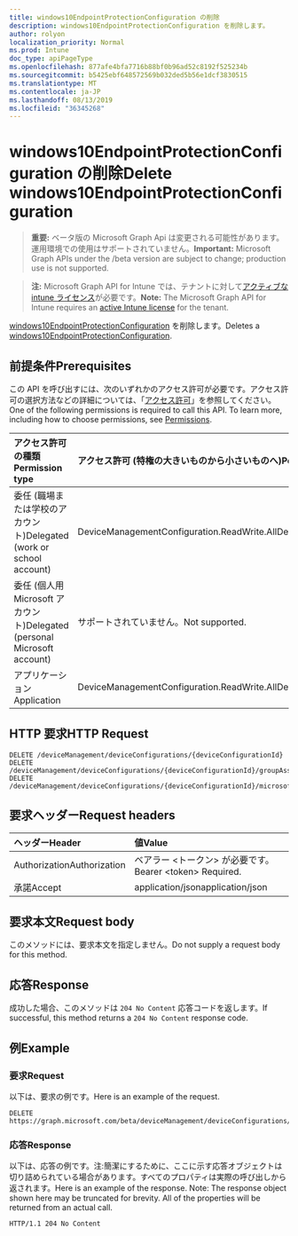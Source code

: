 ```yaml
---
title: windows10EndpointProtectionConfiguration の削除
description: windows10EndpointProtectionConfiguration を削除します。
author: rolyon
localization_priority: Normal
ms.prod: Intune
doc_type: apiPageType
ms.openlocfilehash: 877afe4bfa7716b88bf0b96ad52c8192f525234b
ms.sourcegitcommit: b5425ebf648572569b032ded5b56e1dcf3830515
ms.translationtype: MT
ms.contentlocale: ja-JP
ms.lasthandoff: 08/13/2019
ms.locfileid: "36345268"
---
```

# <a name="delete-windows10endpointprotectionconfiguration"></a><span data-ttu-id="b15ab-103">windows10EndpointProtectionConfiguration の削除</span><span class="sxs-lookup"><span data-stu-id="b15ab-103">Delete windows10EndpointProtectionConfiguration</span></span>

> <span data-ttu-id="b15ab-104">**重要:** ベータ版の Microsoft Graph Api は変更される可能性があります。運用環境での使用はサポートされていません。</span><span class="sxs-lookup"><span data-stu-id="b15ab-104">**Important:** Microsoft Graph APIs under the /beta version are subject to change; production use is not supported.</span></span>

> <span data-ttu-id="b15ab-105">**注:** Microsoft Graph API for Intune では、テナントに対して[アクティブな intune ライセンス](https://go.microsoft.com/fwlink/?linkid=839381)が必要です。</span><span class="sxs-lookup"><span data-stu-id="b15ab-105">**Note:** The Microsoft Graph API for Intune requires an [active Intune license](https://go.microsoft.com/fwlink/?linkid=839381) for the tenant.</span></span>

<span data-ttu-id="b15ab-106">[windows10EndpointProtectionConfiguration](../resources/intune-deviceconfig-windows10endpointprotectionconfiguration.md) を削除します。</span><span class="sxs-lookup"><span data-stu-id="b15ab-106">Deletes a [windows10EndpointProtectionConfiguration](../resources/intune-deviceconfig-windows10endpointprotectionconfiguration.md).</span></span>

## <a name="prerequisites"></a><span data-ttu-id="b15ab-107">前提条件</span><span class="sxs-lookup"><span data-stu-id="b15ab-107">Prerequisites</span></span>
<span data-ttu-id="b15ab-p101">この API を呼び出すには、次のいずれかのアクセス許可が必要です。アクセス許可の選択方法などの詳細については、「[アクセス許可](/graph/permissions-reference)」を参照してください。</span><span class="sxs-lookup"><span data-stu-id="b15ab-p101">One of the following permissions is required to call this API. To learn more, including how to choose permissions, see [Permissions](/graph/permissions-reference).</span></span>

|<span data-ttu-id="b15ab-110">アクセス許可の種類</span><span class="sxs-lookup"><span data-stu-id="b15ab-110">Permission type</span></span>|<span data-ttu-id="b15ab-111">アクセス許可 (特権の大きいものから小さいものへ)</span><span class="sxs-lookup"><span data-stu-id="b15ab-111">Permissions (from most to least privileged)</span></span>|
|:---|:---|
|<span data-ttu-id="b15ab-112">委任 (職場または学校のアカウント)</span><span class="sxs-lookup"><span data-stu-id="b15ab-112">Delegated (work or school account)</span></span>|<span data-ttu-id="b15ab-113">DeviceManagementConfiguration.ReadWrite.All</span><span class="sxs-lookup"><span data-stu-id="b15ab-113">DeviceManagementConfiguration.ReadWrite.All</span></span>|
|<span data-ttu-id="b15ab-114">委任 (個人用 Microsoft アカウント)</span><span class="sxs-lookup"><span data-stu-id="b15ab-114">Delegated (personal Microsoft account)</span></span>|<span data-ttu-id="b15ab-115">サポートされていません。</span><span class="sxs-lookup"><span data-stu-id="b15ab-115">Not supported.</span></span>|
|<span data-ttu-id="b15ab-116">アプリケーション</span><span class="sxs-lookup"><span data-stu-id="b15ab-116">Application</span></span>|<span data-ttu-id="b15ab-117">DeviceManagementConfiguration.ReadWrite.All</span><span class="sxs-lookup"><span data-stu-id="b15ab-117">DeviceManagementConfiguration.ReadWrite.All</span></span>|

## <a name="http-request"></a><span data-ttu-id="b15ab-118">HTTP 要求</span><span class="sxs-lookup"><span data-stu-id="b15ab-118">HTTP Request</span></span>
<!-- {
  "blockType": "ignored"
}
-->
``` http
DELETE /deviceManagement/deviceConfigurations/{deviceConfigurationId}
DELETE /deviceManagement/deviceConfigurations/{deviceConfigurationId}/groupAssignments/{deviceConfigurationGroupAssignmentId}/deviceConfiguration
DELETE /deviceManagement/deviceConfigurations/{deviceConfigurationId}/microsoft.graph.windowsDomainJoinConfiguration/networkAccessConfigurations/{deviceConfigurationId}
```

## <a name="request-headers"></a><span data-ttu-id="b15ab-119">要求ヘッダー</span><span class="sxs-lookup"><span data-stu-id="b15ab-119">Request headers</span></span>
|<span data-ttu-id="b15ab-120">ヘッダー</span><span class="sxs-lookup"><span data-stu-id="b15ab-120">Header</span></span>|<span data-ttu-id="b15ab-121">値</span><span class="sxs-lookup"><span data-stu-id="b15ab-121">Value</span></span>|
|:---|:---|
|<span data-ttu-id="b15ab-122">Authorization</span><span class="sxs-lookup"><span data-stu-id="b15ab-122">Authorization</span></span>|<span data-ttu-id="b15ab-123">ベアラー &lt;トークン&gt; が必要です。</span><span class="sxs-lookup"><span data-stu-id="b15ab-123">Bearer &lt;token&gt; Required.</span></span>|
|<span data-ttu-id="b15ab-124">承諾</span><span class="sxs-lookup"><span data-stu-id="b15ab-124">Accept</span></span>|<span data-ttu-id="b15ab-125">application/json</span><span class="sxs-lookup"><span data-stu-id="b15ab-125">application/json</span></span>|

## <a name="request-body"></a><span data-ttu-id="b15ab-126">要求本文</span><span class="sxs-lookup"><span data-stu-id="b15ab-126">Request body</span></span>
<span data-ttu-id="b15ab-127">このメソッドには、要求本文を指定しません。</span><span class="sxs-lookup"><span data-stu-id="b15ab-127">Do not supply a request body for this method.</span></span>

## <a name="response"></a><span data-ttu-id="b15ab-128">応答</span><span class="sxs-lookup"><span data-stu-id="b15ab-128">Response</span></span>
<span data-ttu-id="b15ab-129">成功した場合、このメソッドは `204 No Content` 応答コードを返します。</span><span class="sxs-lookup"><span data-stu-id="b15ab-129">If successful, this method returns a `204 No Content` response code.</span></span>

## <a name="example"></a><span data-ttu-id="b15ab-130">例</span><span class="sxs-lookup"><span data-stu-id="b15ab-130">Example</span></span>

### <a name="request"></a><span data-ttu-id="b15ab-131">要求</span><span class="sxs-lookup"><span data-stu-id="b15ab-131">Request</span></span>
<span data-ttu-id="b15ab-132">以下は、要求の例です。</span><span class="sxs-lookup"><span data-stu-id="b15ab-132">Here is an example of the request.</span></span>
``` http
DELETE https://graph.microsoft.com/beta/deviceManagement/deviceConfigurations/{deviceConfigurationId}
```

### <a name="response"></a><span data-ttu-id="b15ab-133">応答</span><span class="sxs-lookup"><span data-stu-id="b15ab-133">Response</span></span>
<span data-ttu-id="b15ab-p102">以下は、応答の例です。注:簡潔にするために、ここに示す応答オブジェクトは切り詰められている場合があります。すべてのプロパティは実際の呼び出しから返されます。</span><span class="sxs-lookup"><span data-stu-id="b15ab-p102">Here is an example of the response. Note: The response object shown here may be truncated for brevity. All of the properties will be returned from an actual call.</span></span>
``` http
HTTP/1.1 204 No Content
```






